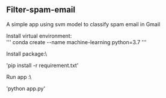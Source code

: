 ## Filter-spam-email
A simple app using svm model to classify spam email in Gmail

Install virtual environment:\
'''
conda create --name machine-learning python=3.7
'''

Install package:\

'pip install -r requirement.txt'

Run app :\

'python app.py'

